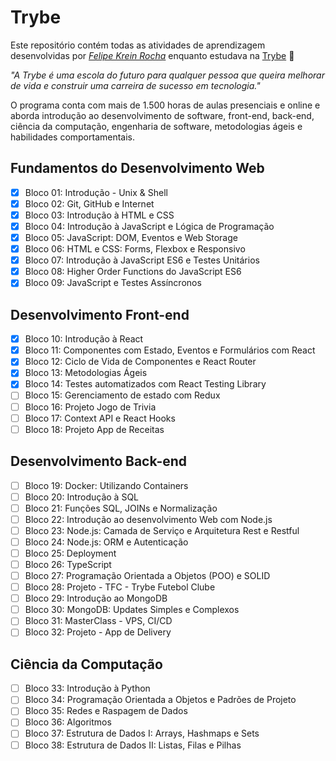 # Trybe

Este repositório contém todas as atividades de aprendizagem desenvolvidas por _[Felipe Krein Rocha](https://www.linkedin.com/in/felipe-krein-rocha/)_ enquanto estudava na [Trybe](https://www.betrybe.com/) :rocket:

_"A Trybe é uma escola do futuro para qualquer pessoa que queira melhorar de vida e construir uma carreira de sucesso em tecnologia."_

O programa conta com mais de 1.500 horas de aulas presenciais e online e aborda introdução ao desenvolvimento de software, front-end, back-end, ciência da computação, engenharia de software, metodologias ágeis e habilidades comportamentais.

## Fundamentos do Desenvolvimento Web

- [x] Bloco 01: Introdução - Unix & Shell
- [x] Bloco 02: Git, GitHub e Internet
- [x] Bloco 03: Introdução à HTML e CSS
- [x] Bloco 04: Introdução à JavaScript e Lógica de Programação
- [x] Bloco 05: JavaScript: DOM, Eventos e Web Storage
- [x] Bloco 06: HTML e CSS: Forms, Flexbox e Responsivo
- [x] Bloco 07: Introdução à JavaScript ES6 e Testes Unitários
- [x] Bloco 08: Higher Order Functions do JavaScript ES6
- [x] Bloco 09: JavaScript e Testes Assíncronos

## Desenvolvimento Front-end

- [x] Bloco 10: Introdução à React
- [x] Bloco 11: Componentes com Estado, Eventos e Formulários com React
- [x] Bloco 12: Ciclo de Vida de Componentes e React Router
- [x] Bloco 13: Metodologias Ágeis
- [x] Bloco 14: Testes automatizados com React Testing Library
- [ ] Bloco 15: Gerenciamento de estado com Redux
- [ ] Bloco 16: Projeto Jogo de Trivia
- [ ] Bloco 17: Context API e React Hooks
- [ ] Bloco 18: Projeto App de Receitas

## Desenvolvimento Back-end

- [ ] Bloco 19: Docker: Utilizando Containers
- [ ] Bloco 20: Introdução à SQL
- [ ] Bloco 21: Funções SQL, JOINs e Normalização
- [ ] Bloco 22: Introdução ao desenvolvimento Web com Node.js
- [ ] Bloco 23: Node.js: Camada de Serviço e Arquitetura Rest e Restful
- [ ] Bloco 24: Node.js: ORM e Autenticação
- [ ] Bloco 25: Deployment
- [ ] Bloco 26: TypeScript
- [ ] Bloco 27: Programação Orientada a Objetos (POO) e SOLID
- [ ] Bloco 28: Projeto - TFC - Trybe Futebol Clube
- [ ] Bloco 29: Introdução ao MongoDB
- [ ] Bloco 30: MongoDB: Updates Simples e Complexos
- [ ] Bloco 31: MasterClass - VPS, CI/CD
- [ ] Bloco 32: Projeto - App de Delivery

## Ciência da Computação

- [ ] Bloco 33: Introdução à Python
- [ ] Bloco 34: Programação Orientada a Objetos e Padrões de Projeto
- [ ] Bloco 35: Redes e Raspagem de Dados
- [ ] Bloco 36: Algoritmos
- [ ] Bloco 37: Estrutura de Dados I: Arrays, Hashmaps e Sets
- [ ] Bloco 38: Estrutura de Dados II: Listas, Filas e Pilhas
